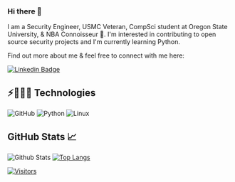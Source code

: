 ### Hi there 👋

<!-- Introduce yourself and give a brief introduction about yourself here.  Also include what tech you're interested in and what you are currently learning -->

I am a Security Engineer, USMC Veteran, CompSci student at Oregon State University, & NBA Connoisseur 🏀. I'm interested in contributing to open source security projects and I'm currently learning Python.

Find out more about me & feel free to connect with me here:

<!-- Replace the fields below with the information requested. Remember to remove the encapsulating <> characters. For spaces in names, use %20 (e.g. Broadus%20Palmer) -->

[![Linkedin Badge](https://img.shields.io/badge/-Chris%20Campbell-blue?style=flat-square&logo=Linkedin&logoColor=white&link=https://www.linkedin.com/in/chris-campbell2/)](https://www.linkedin.com/in/chris-campbell2/) 


## ⚡👨🏾‍💻 Technologies

<!-- Check out the Badges folder for more badges -->

![GitHub](https://img.shields.io/badge/-GitHub-181717?style=flat-square&logo=github)
![Python](https://img.shields.io/badge/-Python-black?style=flat-square&logo=Python)
![Linux](https://img.shields.io/badge/Linux-FCC624?style=flat-square&logo=linux&logoColor=black)

## GitHub Stats 📈
<!-- Replace the fields below with the information requested. Remember to remove the encapsulating <> characters. -->

![Github Stats](https://github-readme-stats.vercel.app/api?username=texasbe2trill&count_private=true&show_icons=true&include_all_commits=true&theme=tokyonight) [![Top Langs](https://github-readme-stats.vercel.app/api/top-langs/?username=texasbe2trill&layout=default&langs_count=5&theme=tokyonight)](https://github.com/texasbe2trill/github-readme-stats)


[![Visitors](https://api.visitorbadge.io/api/visitors?path=texasbe2trill%2Ftexasbe2trill&label=VISITORS&countColor=%23263759)](https://visitorbadge.io/status?path=texasbe2trill%2Ftexasbe2trill)
